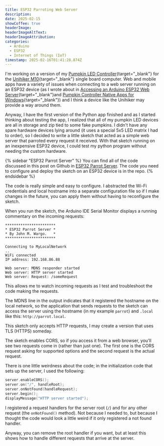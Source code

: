 ```yaml
---
title: ESP32 Parroting Web Server
description: 
date: 2025-02-15
showCoffee: true
headerImage: 
headerImageAltText: 
headerImageAttribution: 
categories:
  - Arduino
  - ESP32
  - Internet of Things (IoT)
timestamp: 2025-02-16T01:41:28.874Z
---
```


I'm working on a version of my [Pumpkin LED Controller](https://github.com/johnwargo/glowing-pumpkin-controller-html){target="_blank"} for the [Unihiker M10](https://www.unihiker.com/products/m10){target="_blank"} single board computer. Web and mobile apps have a variety of issues when connecting to a web server running on an ESP32 device (as I wrote about in [Accessing an Arduino ESP32 Web Server](/posts/2023/accessing-an-arduino-esp32-web-server/){target="_blank"}and [Pumpkin Controller Native Apps for Windows](/posts/2023/pumpkin-controller-native-apps-for-windows/){target="_blank"}) and I think a device like the Unihiker may provide a way around them.

Anyway, I have the first version of the Python app finished and as I started thinking about testing the app, I realized that all of my pumpkin LED devices are all in storage and zip tied to some fake pumpkins. I didn't have any spare hardware devices lying around (it uses a special 5x5 LED matrix I had to order), so I decided to write a little sketch that acted as a simple web server that parroted every request it received. With that sketch running on an inexpensive ESP32 device, I could test my python program without needing the custom hardware.

{% sidebar "ESP32 Parrot Server" %}
You can find all of the code discussed in this post on Github in <a href="https://github.com/johnwargo/esp32-parrot-server" target="_blank">ESP32 Parrot Server</a>. The code you need to configure and deploy the sketch on an ESP32 device is in the repo.
{% endsidebar %}

The code is really simple and easy to configure. I abstracted the Wi-Fi credentials and local hostname into a separate configuration file so if I make changes in the future, you can apply them without having to reconfigure the sketch.

When you run the sketch, the Arduino IDE Serial Monitor displays a running commentary on the incoming requests:

```text
***********************
* ESP32 Parrot Server * 
* By John M. Wargo.   * 
***********************

Connecting to MyLocalNetwork
..
WiFi connected
IP address: 192.168.86.88

Web server: MDNS responder started
Web server: HTTP server started
Web server: Request: /someRequest
```

This allows me to watch incoming requests as I test and troubleshoot the code making the requests.

The MDNS line in the output indicates that it registered the hostname on the local network, so the application that sends requests to the sketch can access the server using the hostname (in my example `parrot`) and `.local` like this: `http://parrot.local`.

This sketch only accepts HTTP requests, I may create a version that uses TLS (HTTPS) someday.

The sketch enables CORS, so if you access it from a web browser, you'll see two requests come in (rather than just one). The first one is the CORS request asking for supported options and the second request is the actual request.

There is one little weirdness about the code; in the initialization code that sets up the server, I used the following:

```c
server.enableCORS();
server.on("/", handleRoot);
server.onNotFound(handleRequest);
server.begin();
displayMessage("HTTP server started");
```

I registered a request handlers for the server root (`/`) and for any other request (the `onNotFound()` method). Not because I needed to, but because I thought the code would look a little weird if it only registered a not found handler.

Anyway, you can remove the root handler if you want, but at least this shows how to handle different requests that arrive at the server.
